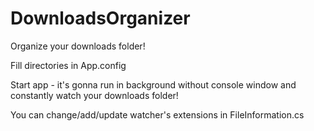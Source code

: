 # DownloadsOrganizer
Organize your downloads folder!

Fill directories in App.config

Start app - it's gonna run in background without console window and constantly watch your downloads folder!

You can change/add/update watcher's extensions in FileInformation.cs
